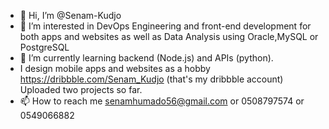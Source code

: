 - 👋 Hi, I’m @Senam-Kudjo
- 👀 I’m interested in DevOps Engineering and front-end development for both apps and websites as well as Data Analysis using Oracle,MySQL or PostgreSQL
- 🌱 I’m currently learning backend (Node.js) and APIs (python).
- I design mobile apps and websites as a hobby https://dribbble.com/Senam_Kudjo (that's my dribbble account) Uploaded two projects so far.
- 📫 How to reach me senamhumado56@gmail.com or 0508797574 or 0549066882

